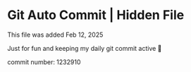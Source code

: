 # Git Auto Commit | Hidden File

This file was added Feb 12, 2025

Just for fun and keeping my daily git commit active 🤪

commit number: 1232910
